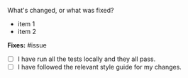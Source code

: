 What's changed, or what was fixed?

- item 1
- item 2

**Fixes:** #issue

- [ ] I have run all the tests locally and they all pass.
- [ ] I have followed the relevant style guide for my changes.